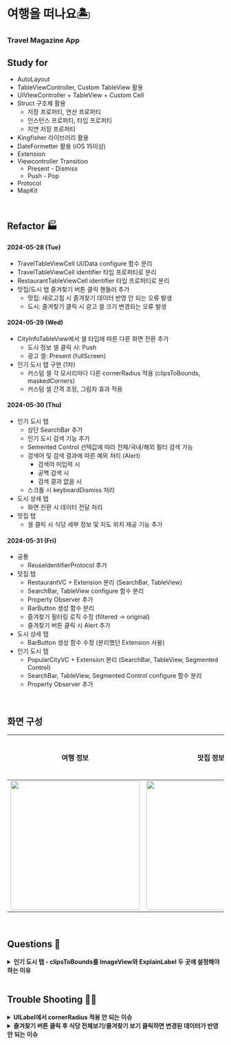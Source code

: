 #  여행을 떠나요🏝️
### Travel Magazine App

## Study for
- AutoLayout
- TableViewController, Custom TableView 활용
- UIVIewController + TableView + Custom Cell
- Struct 구조체 활용
    - 저장 프로퍼티, 연산 프로퍼티
    - 인스턴스 프로퍼티, 타입 프로퍼티
    - 지연 저장 프로퍼티
- Kingfisher 라이브러리 활용
- DateFormetter 활용 (iOS 15이상)
- Extension
- Viewcontroller Transition
    - Present - Dismiss
    - Push - Pop
- Protocol
- MapKit

<br />

## Refactor 🏭
#### 2024-05-28 (Tue)
- TravelTableViewCell UI/Data configure 함수 분리
- TravelTableViewCell identifier 타입 프로퍼티로 분리
- RestaurantTableViewCell identifier 타입 프로퍼티로 분리
- 맛집/도시 탭 즐겨찾기 버튼 클릭 핸들러 추가
    - 맛집: 새로고침 시 즐겨찾기 데이터 반영 안 되는 오류 발생
    - 도시: 즐겨찾기 클릭 시 광고 셀 크기 변경되는 오류 발생

#### 2024-05-29 (Wed)
- CityInfoTableView에서 셀 타입에 따른 다른 화면 전환 추가
    - 도시 정보 셀 클릭 시: Push
    - 광고 셀: Present (fullScreen)
- 인기 도시 탭 구현 (1차)
    - 커스텀 셀 각 모서리마다 다른 cornerRadius 적용 (clipsToBounds, maskedCorners)
    - 커스텀 셀 간격 조정, 그림자 효과 적용

#### 2024-05-30 (Thu)
- 인기 도시 탭
    - 상단 SearchBar 추가
    - 인기 도시 검색 기능 추가
    - Semented Control 선택값에 따라 전체/국내/해외 필터 검색 가능
    - 검색어 및 검색 결과에 따른 예외 처리 (Alert)
        - 검색어 미입력 시
        - 공백 검색 시
        - 검색 결과 없을 시
    - 스크롤 시 keyboardDismiss 처리
- 도시 상세 탭
    - 화면 전환 시 데이터 전달 처리
- 맛집 탭
    - 셀 클릭 시 식당 세부 정보 및 지도 위치 제공 기능 추가
    
#### 2024-05-31 (Fri)
- 공통
    - ReuseIdentifierProtocol 추가
- 맛집 탭
    - RestaurantVC + Extension 분리 (SearchBar, TableView)
    - SearchBar, TableView configure 함수 분리
    - Property Observer 추가
    - BarButton 생성 함수 분리
    - 즐겨찾기 필터링 로직 수정 (filtered → original)
    - 즐겨찾기 버튼 클릭 시 Alert 추가
- 도시 상세 탭
    - BarButton 생성 함수 수정 (분리했던 Extension 사용)
- 인기 도시 탭
    - PopularCityVC + Extension 분리 (SearchBar, TableView, Segmented Control)
    - SearchBar, TableView, Segmented Control configure 함수 분리
    - Property Observer 추가

<br />

## 화면 구성
| **여행 정보** | **맛집 정보** | **도시 상세** |
|:----:|:----:|:-----:|
| <img width="300" src="https://github.com/dev-junehee/travel-magazine/assets/116873887/9d9e66b8-a04e-4879-a853-5cdd8e13dd26" /> | <img width="300" src="https://github.com/dev-junehee/travel-magazine/assets/116873887/4607cb24-e85f-4c7d-b417-d43be129759f" /> | |


<br />

## Questions 🧐
<details>
<summary><b>인기 도시 탭 - clipsToBounds를 ImageView와 ExplainLabel 두 곳에 설정해야 하는 이유</b></summary>
<div markdown="1">
<b>문제 상황</b>
<br />
cornerRadius를 적용하고 싶은 요소들 중 최상위 요소인 ImageView에 clipsToBounds를 true로 설정했지만 ExplainLabel에는 cornerRadius가 적용되지 않는 문제 발생!
<br />
<b>해결 방법</b>
<br />
UIImageView는 clipsToBounds의 기본값이 true이고, UILabel은 false이기 때문에 UIImageView에 clipsToBounds를 true로 설정하면 텍스트 레이블에는 적용되지 않는다. 따라서 clipsToBounds의 기본값이 true인 ImageView에는 cornerRadius를 바로 적용하고, ExplainLabel에는 clipsToBounds와 cornerRadius를 함께 적용하여 해결!
<br />
<b>관련 블로그 포스팅</b>
<br />
https://velog.io/@devjunehee/UILabel%EC%97%90-CornerRadius%EA%B0%80-%EC%A0%81%EC%9A%A9%EC%9D%B4-%EC%95%88-%EB%8F%BC%EC%9A%94
</div>
</details>

<br />

## Trouble Shooting 🐦‍🔥
<details>
<summary><b>UILabel에서 cornerRadius 적용 안 되는 이슈</b></summary>
<div markdown="1">
<b>문제 상황</b>
<br />
광고 커스텀 셀에서 background와 오른쪽 상단 광고 표시 뱃지(adBadge)에 UILable.layer.cornerRadius를 적용했는데 컴파일 과정에서 오류는 없었지만 빌드 후 화면에서는 적용이 안 되는 문제점 발생!
<br />
<b>해결 방법</b>
<br />
UILable.layer.cornerRadius를 적용하기 전 UILable.clipsToBounds 속성을 true로 변경해주어 해결
<br />
clipsToBounds는 UIView에 속해있는 인스턴스 프로퍼티로 하위 View가 나의 View를 넘어선 경우, 나의 View를 넘어서 그릴 것인지를 설정하는 Bool 인스턴스. 기본값은 false. clipsToBounds를 true로 설정하면 하위 View가 View 경계에 맞게 잘려진다.
</div>
</details>

<details>
<summary><b>즐겨찾기 버튼 클릭 후 식당 전체보기/즐겨찾기 보기 클릭하면 변경된 데이터가 반영 안 되는 이슈</b></summary>
<div markdown="1">
<b>문제 상황</b>
<br />

<b>해결 방법</b>
<br />
</div>
</details>

